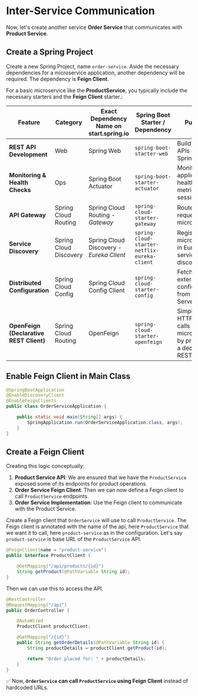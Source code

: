 # Inter-Service Communication

Now, let's create another service **Order Service** that communicates with **Product Service**.

## Create a Spring Project

Create a new Spring Project, name `order-service`. Aside the necessary dependencies for a microservice application, another dependency will be required. The dependency is **Feign Client**.

For a basic microservice like the **ProductService**, you typically include the necessary starters and the **Feign Client** starter.:

| **Feature**                  | **Category**               | **Exact Dependency Name on start.spring.io** | **Spring Boot Starter / Dependency** | **Purpose** |
|------------------------------|---------------------------|----------------------------------------------|--------------------------------------|------------|
| **REST API Development**      | Web                       | Spring Web                                  | `spring-boot-starter-web`          | Build RESTful APIs using Spring MVC |
| **Monitoring & Health Checks** | Ops                       | Spring Boot Actuator                        | `spring-boot-starter-actuator`     | Monitor application health, metrics, and sessions |
| **API Gateway**               | Spring Cloud Routing      | Spring Cloud Routing - *Gateway*                                     | `spring-cloud-starter-gateway`     | Route API requests to microservices |
| **Service Discovery**         | Spring Cloud Discovery    | Spring Cloud Discovery - *Eureka Client*                     | `spring-cloud-starter-netflix-eureka-client` | Register microservices in Eureka for service discovery |
| **Distributed Configuration** | Spring Cloud Config       | Spring Cloud Config Client                               | `spring-cloud-starter-config`      | Fetch externalized configuration from Config Server |
| **OpenFeign (Declarative REST Client)** | Spring Cloud Routing | OpenFeign | `spring-cloud-starter-openfeign` | Simplifies HTTP client calls between microservices by providing a declarative REST client. |

## Enable Feign Client in Main Class

```java
@SpringBootApplication
@EnableDiscoveryClient
@EnableFeignClients
public class OrderServiceApplication {

	public static void main(String[] args) {
		SpringApplication.run(OrderServiceApplication.class, args);
	}
}
```

## Create a Feign Client

Creating this logic conceptually:

1. **Product Service API**: We are ensured that we have the `ProductService` exposed some of its endpoints for product operations.
2. **Order Service Feign Client**: Then we can now define a Feign client to call `ProductService` endpoints.
3. **Order Service Implementation**: Use the Feign client to communicate with the Product Service.

Create a Feign client that `OrderService` will use to call `ProductService`. The Feign client is annotated with the name of the api, here `ProductService` that we want it to call, here `product-service` as in the configuration. Let's say `product-service` is base URL of the `ProductService` API.

```java
@FeignClient(name = "product-service")
public interface ProductClient {

    @GetMapping("/api/products/{id}")
    String getProduct(@PathVariable String id);
}
```

Then we can use this to access the API.

```java
@RestController
@RequestMapping("/api")
public OrderController {

    @AutoWired
    ProductClient productClient;

    @GetMapping("/{id}")
    public String getOrderDetails(@PathVariable String id) {
        String productDetails = productClient.getProduct(id);

        return "Order placed for: " + productDetails;
    }
}
```

✅ Now, **`OrderService` can call `ProductService` using Feign Client** instead of hardcoded URLs.
